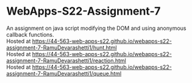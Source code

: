 # WebApps-S22-Assignment-7
An assignment on java script modifying the DOM and using anonymous callback functions. <br>
Hosted at  https://44-563-web-apps-s22.github.io/webapps-s22-assignment-7-RamuDevarashetti1/hunt.html <br>
Hosted at  https://44-563-web-apps-s22.github.io/webapps-s22-assignment-7-RamuDevarashetti1/reaction.html <br>
Hosted at  https://44-563-web-apps-s22.github.io/webapps-s22-assignment-7-RamuDevarashetti1/queue.html


